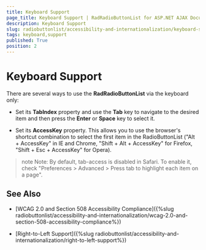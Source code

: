 ```yaml
---
title: Keyboard Support
page_title: Keyboard Support | RadRadioButtonList for ASP.NET AJAX Documentation
description: Keyboard Support
slug: radiobuttonlist/accessibility-and-internationalization/keyboard-support
tags: keyboard,support
published: True
position: 2
---
```


# Keyboard Support

There are several ways to use the **RadRadioButtonList** via the keyboard only:

* Set its **TabIndex** property and use the **Tab** key to navigate to the desired item and then press the **Enter** or **Space** key to select it.

* Set its **AccessKey** property. This allows you to use the browser's shortcut combination to select the first item in the RadioButtonList ("Alt + AccessKey" in IE and Chrome, "Shift + Alt + AccessKey" for Firefox, "Shift + Esc + AccessKey" for Opera).

>note Note: By default, tab-access is disabled in Safari. To enable it, check "Preferences > Advanced > Press tab to highlight each item on a page".

## See Also

 * [WCAG 2.0 and Section 508 Accessibility Compliance]({%slug radiobuttonlist/accessibility-and-internationalization/wcag-2.0-and-section-508-accessibility-compliance%})

 * [Right-to-Left Support]({%slug radiobuttonlist/accessibility-and-internationalization/right-to-left-support%})
